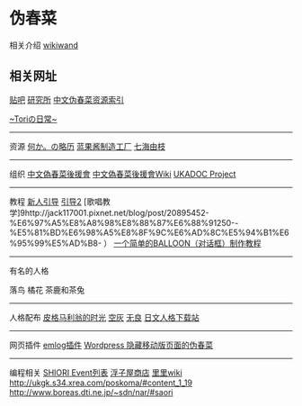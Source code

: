 # 伪春菜

相关介绍
[wikiwand](http://www.wikiwand.com/zh-sg/%E5%81%BD%E6%98%A5%E8%8F%9C )

## 相关网址

[贴吧](http://tieba.baidu.com/f?kw=%CE%B1%B4%BA%B2%CB&fr=ala0&tpl=5 )
[研究所](http://ssp.shillest.net/ )
[中文伪春菜资源索引](http://ukagaka.weebly.com/ )
[]()

[~Toriの日常~](http://www.tori-y.org/ )

---
资源
[何か。の略历](http://www5f.biglobe.ne.jp/~nobml/sakura/index.html )
[蓝果酱制造工厂](http://shunlan.ucoz.com/ )
[七海由枝](http://conieloury.ucoz.net/ )

---
组织
[中文偽春菜後援會](http://cuc.moe.hm/ )
[中文偽春菜後援會Wiki](http://cuc.moe.hm/wiki/index.php )
[UKADOC Project](http://ssp.shillest.net/ukadoc/manual/ )

---
教程
[新人引导](https://nga.178.com/read.php?tid=1939749&rand=994 )
[引导2](http://saphire.me/2010/08/cute-ssps/ )
[歌唱教学]9http://jack117001.pixnet.net/blog/post/20895452-%E6%97%A5%E8%A8%98%E8%88%87%E6%88%91250--%E5%81%BD%E6%98%A5%E8%8F%9C%E6%AD%8C%E5%94%B1%E6%95%99%E5%AD%B8- ）
[一个简单的BALLOON（对话框）制作教程](http://shunlan.blue/ukagaka/ututorial/balloon/ )

---
有名的人格

落鸟
橘花
茶鹿和茶兔

---
人格配布
[皮格马利翁的时光](http://lockedrobin.lofter.com/tag/%E4%BC%AA%E6%98%A5%E8%8F%9C )
[空灰](http://morellogarden.blog127.fc2.com/ )
[无良](http://altitude8d9.ucoz.com/ )
[日文人格下载站](http://www.aqrs.jp/ngc/list/list.html )

---
网页插件
[emlog插件](https://www.wikimoe.com/emlog-weichuncai.html )
[Wordpress 隐藏移动版页面的伪春菜](https://blessing.studio/dont-display-weichuncai-on-mobile-page/ )

---
编程相关
[SHIORI Event列表](http://conieloury.ucoz.net/shiorievent/shiori_event.html )
[浮子屋商店](http://ukiya.sakura.ne.jp/index.php?%E8%87%AA%E4%BD%9CSAORI )
[里里wiki](http://soliton.sub.jp/satori/index.php )
http://ukgk.s34.xrea.com/poskoma/#content_1_19
http://www.boreas.dti.ne.jp/~sdn/nar/#saori
